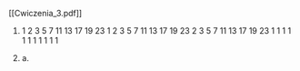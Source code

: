 [[Cwiczenia_3.pdf]]

1. 
      1  2  3  5  7 11 13 17 19 23
      1  2  3  5  7 11 13 17 19 23
      2  3  5  7 11 13 17 19 23  1
      1  1  1  1  1  1  1  1  1  1
      
2. 
   a. 